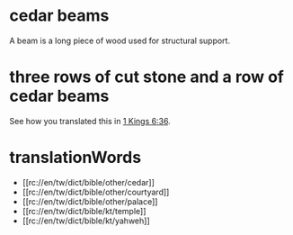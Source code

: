 # cedar beams

A beam is a long piece of wood used for structural support.

# three rows of cut stone and a row of cedar beams

See how you translated this in [1 Kings 6:36](../06/36.md).

# translationWords

* [[rc://en/tw/dict/bible/other/cedar]]
* [[rc://en/tw/dict/bible/other/courtyard]]
* [[rc://en/tw/dict/bible/other/palace]]
* [[rc://en/tw/dict/bible/kt/temple]]
* [[rc://en/tw/dict/bible/kt/yahweh]]